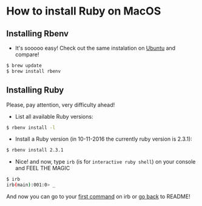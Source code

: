# How to install Ruby on MacOS

## Installing Rbenv

- It's sooooo easy! Check out the same instalation on [Ubuntu](how_to_install_on_ubuntu.md) and compare!
```bash
$ brew update
$ brew install rbenv
```

## Installing Ruby

Please, pay attention, very difficulty ahead!

- List all available Ruby versions:
```bash
$ rbenv install -l
```

- Install a Ruby version (in 10-11-2016 the currently ruby version is 2.3.1):
```bash
$ rbenv install 2.3.1
```

- Nice! and now, type `irb` (is for `interactive ruby shell`) on your console and FEEL THE MAGIC
```bash
$ irb
irb(main):001:0> _
```

And now you can go to your [first command](404_en.md) on irb or [go back](../../README.md) to README!
